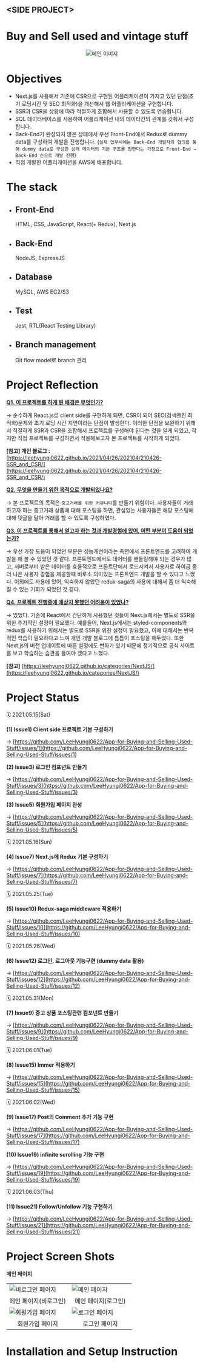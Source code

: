 ## \<SIDE PROJECT>

# **Buy and Sell used and vintage stuff**

<div align="center">
  <img src="images/210515_second-hand-shop-banner.png" alt="메인 이미지"/>
</div>

# **Objectives**

- Next.js를 사용해서 기존에 CSR으로 구현된 어플리케이션이 가지고 있던 단점(초기 로딩시간 및 SEO 최적화)을 개선해서 웹 어플리케이션을 구현합니다.
- SSR과 CSR을 상황에 따라 적절하게 조합해서 사용할 수 있도록 연습합니다.
- SQL 데이터베이스를 사용하여 어플리케이션 내의 데이터간의 관계를 갖춰서 구성합니다.
- Back-End가 완성되지 않은 상태에서 우선 Front-End에서 Redux로 dummy data를 구성하여 개발을 진행합니다. (`실제 업무시에는 Back-End 개발자와 협의를 통해 dummy data로 구성한 상태 데이터의 기본 구조를 정한다는 가정으로 Front-End → Back-End 순으로 개발 진행`)
- 직접 개발한 어플리케이션을 AWS에 배포합니다.

# **The stack**

- ## Front-End
  HTML, CSS, JavaScript, React(+ Redux), Next.js
- ## Back-End
  NodeJS, ExpressJS
- ## Database
  MySQL, AWS EC2/S3
- ## Test
  Jest, RTL(React Testing Library)
- ## Branch management
  Git flow model로 branch 관리

# **Project Reflection**

<ins><b>Q1.&nbsp;이 프로젝트를 하게 된 배경은 무엇인가?</b></ins><br/>

→ 순수하게 React.js로 client side를 구현하게 되면, CSR이 되어 SEO(검색엔진 최적화)문제와 초기 로딩 시간 지연이라는 단점이 발생한다. 이러한 단점을 보완하기 위해서 적절하게 SSR과 CSR을 조합해서 프로젝트를 구성해야 된다는 것을 알게 되었고, 작지만 직접 프로젝트를 구성하면서 적용해보고자 본 프로젝트를 시작하게 되었다.

**[참고] 개인 블로그 :** [https://leehyungi0622.github.io/2021/04/26/202104/210426-SSR_and_CSR/](https://leehyungi0622.github.io/2021/04/26/202104/210426-SSR_and_CSR/)

<ins><b>Q2.&nbsp;무엇을 만들기 위한 목적으로 개발되었나요?</b></ins><br/>

→ 본 프로젝트의 목적은 `중고거래를 위한 커뮤니티`를 만들기 위함이다. 사용자들이 거래하고자 하는 중고거래 상품에 대해 포스팅을 하면, 관심있는 사용자들은 해당 포스팅에 대해 댓글을 달아 거래를 할 수 있도록 구성하였다.

<ins><b>Q3.&nbsp;이 프로젝트를 통해서 얻고자 하는 것과 개발경험에 있어, 어떤 부분이 도움이 되었는가?</b></ins><br/>

→ 우선 가장 도움이 되었던 부분은 성능개선이라는 측면에서 프론트엔드를 고려하여 개발을 해 볼 수 있었던 것 같다. 프론트엔드에서도 데어터를 핸들링해야 되는 경우가 많고, 서버로부터 받은 데이터를 효율적으로 프론트단에서 로드시켜서 사용자로 하여금 좀 더 나은 사용자 경험을 제공할때 비로소 의미있는 프론트엔드 개발을 할 수 있다고 느꼈다.
이외에도 사용에 있어, 익숙하지 않았던 redux-saga의 사용에 대해서 좀 더 익숙해질 수 있는 기회가 되었던 것 같다.

<ins><b>Q4.&nbsp;프로젝트 진행중에 예상치 못했던 어려움이 있었나?</b></ins><br/>

→ 있었다. 기존에 React에서 간단하게 사용했던 것들이 Next.js에서는 별도로 SSR을 위한 추가적인 설정이 필요했다.
예를들어, Next.js에서는 styled-components와 redux를 사용하기 위해서는 별도로 SSR을 위한 설정이 필요했고, 이에 대해서는 반복적인 학습이 필요하다고 느껴 개인 개발 블로그에 틈틈이 포스팅을 해두었다. 또한 Next.js의 버전 업데이트에 따른 설정에도 변화가 있기 때문에 정기적으로 공식 사이트를 보고 학습하는 습관을 들여야 겠다고 느꼈다.

**[참고]** [https://leehyungi0622.github.io/categories/NextJS/](https://leehyungi0622.github.io/categories/NextJS/)

# **Project Status**

🗓️ 2021.05.15(Sat)

**(1) Issue1) Client side 프로젝트 기본 구성하기**

→ [https://github.com/LeeHyungi0622/App-for-Buying-and-Selling-Used-Stuff/issues/1](https://github.com/LeeHyungi0622/App-for-Buying-and-Selling-Used-Stuff/issues/1)

**(2) Issue3) 로그인 컴포넌트 만들기**

→ [https://github.com/LeeHyungi0622/App-for-Buying-and-Selling-Used-Stuff/issues/3](https://github.com/LeeHyungi0622/App-for-Buying-and-Selling-Used-Stuff/issues/3)

**(3) Issue5) 회원가입 페이지 완성**

→ [https://github.com/LeeHyungi0622/App-for-Buying-and-Selling-Used-Stuff/issues/5](https://github.com/LeeHyungi0622/App-for-Buying-and-Selling-Used-Stuff/issues/5)

🗓️ 2021.05.16(Sun)

**(4) Issue7) Next.js에 Redux 기본 구성하기**

→ [https://github.com/LeeHyungi0622/App-for-Buying-and-Selling-Used-Stuff/issues/7](https://github.com/LeeHyungi0622/App-for-Buying-and-Selling-Used-Stuff/issues/7)

🗓️ 2021.05.25(Tue)

**(5) Issue10) Redux-saga middleware 적용하기**

→ [https://github.com/LeeHyungi0622/App-for-Buying-and-Selling-Used-Stuff/issues/10](https://github.com/LeeHyungi0622/App-for-Buying-and-Selling-Used-Stuff/issues/10)

🗓️ 2021.05.26(Wed)

**(6) Issue12) 로그인, 로그아웃 기능구현 (dummy data 활용)**

→ [https://github.com/LeeHyungi0622/App-for-Buying-and-Selling-Used-Stuff/issues/12](https://github.com/LeeHyungi0622/App-for-Buying-and-Selling-Used-Stuff/issues/12)

🗓️ 2021.05.31(Mon)

**(7) Issue9) 중고 상품 포스팅관련 컴포넌트 만들기**

→ [https://github.com/LeeHyungi0622/App-for-Buying-and-Selling-Used-Stuff/issues/9](https://github.com/LeeHyungi0622/App-for-Buying-and-Selling-Used-Stuff/issues/9)

🗓️ 2021.06.01(Tue)

**(8) Issue15) Immer 적용하기**

→ [https://github.com/LeeHyungi0622/App-for-Buying-and-Selling-Used-Stuff/issues/15](https://github.com/LeeHyungi0622/App-for-Buying-and-Selling-Used-Stuff/issues/15)

🗓️ 2021.06.02(Wed)

**(9) Issue17) Post의 Comment 추가 기능 구현**

→ [https://github.com/LeeHyungi0622/App-for-Buying-and-Selling-Used-Stuff/issues/17](https://github.com/LeeHyungi0622/App-for-Buying-and-Selling-Used-Stuff/issues/17)

**(10) Issue19) infinite scrolling 기능 구현**

→ [https://github.com/LeeHyungi0622/App-for-Buying-and-Selling-Used-Stuff/issues/19](https://github.com/LeeHyungi0622/App-for-Buying-and-Selling-Used-Stuff/issues/19)

🗓️ 2021.06.03(Thu)

**(11) Issue21) Follow/Unfollow 기능 구현하기**

→ [https://github.com/LeeHyungi0622/App-for-Buying-and-Selling-Used-Stuff/issues/21](https://github.com/LeeHyungi0622/App-for-Buying-and-Selling-Used-Stuff/issues/21)

# **Project Screen Shots**

**메인 페이지**

<table>
    <tr>
        <td width="50%">
            <img src="images/210603_not_logged_in.png" alt="비로그인 페이지"/>
        </td>
        <td width="50%">
            <img src="images/210602_main_page.png" alt="메인 페이지"/>
        </td>
    </tr>
    <tr>
        <td align="center">메인 페이지(비로그인)</td>
        <td align="center">메인 페이지(로그인)</td>
    </tr>
    <tr>
        <td width="50%">
            <img src="images/210602_join_page.png" alt="회원가입 페이지"/>
        </td>
        <td width="50%">
            <img src="images/210602_login_page.png" alt="로그인 페이지"/>
        </td>
    </tr>
    <tr>
        <td align="center">회원가입 페이지</td>
        <td align="center">로그인 페이지</td>
    </tr>
</table>

# **Installation and Setup Instruction**
